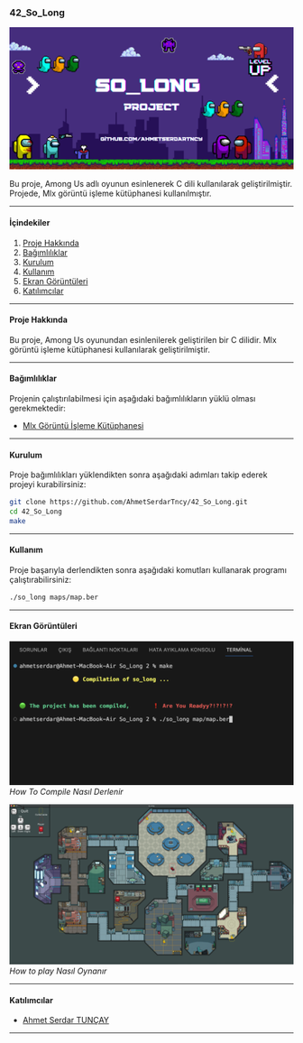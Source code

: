 ### 42_So_Long

![Banner](images/So_LongBanner.png)

Bu proje, Among Us adlı oyunun esinlenerek C dili kullanılarak geliştirilmiştir. Projede, Mlx görüntü işleme kütüphanesi kullanılmıştır.

---

#### İçindekiler

1. [Proje Hakkında](#proje-hakkında)
2. [Bağımlılıklar](#bağımlılıklar)
3. [Kurulum](#kurulum)
4. [Kullanım](#kullanım)
5. [Ekran Görüntüleri](#ekran-görüntüleri)
6. [Katılımcılar](#katılımcılar)

---

#### Proje Hakkında

Bu proje, Among Us oyunundan esinlenilerek geliştirilen bir C dilidir. Mlx görüntü işleme kütüphanesi kullanılarak geliştirilmiştir.

---

#### Bağımlılıklar

Projenin çalıştırılabilmesi için aşağıdaki bağımlılıkların yüklü olması gerekmektedir:

- [Mlx Görüntü İşleme Kütüphanesi](https://github.com/42Paris/minilibx-linux)

---

#### Kurulum

Proje bağımlılıkları yüklendikten sonra aşağıdaki adımları takip ederek projeyi kurabilirsiniz:

```bash
git clone https://github.com/AhmetSerdarTncy/42_So_Long.git
cd 42_So_Long
make
```

---

#### Kullanım

Proje başarıyla derlendikten sonra aşağıdaki komutları kullanarak programı çalıştırabilirsiniz:

```bash
./so_long maps/map.ber
```

---

#### Ekran Görüntüleri

![Ekran Görüntüsü 2](images/SoLongHowToCompile.png)
*How To Compile* *Nasıl Derlenir*

![Ekran Görüntüsü 1](images/Gamepresentation.png)
*How to play* *Nasıl Oynanır*

---

#### Katılımcılar

- [Ahmet Serdar TUNÇAY](https://github.com/AhmetSerdarTncy)

---
